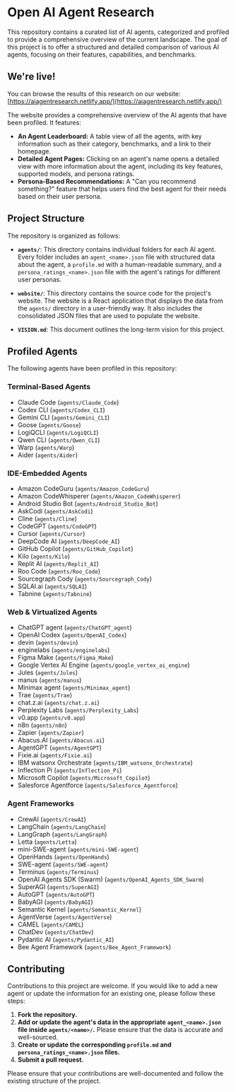 # Open AI Agent Research

This repository contains a curated list of AI agents, categorized and profiled to provide a comprehensive overview of the current landscape. The goal of this project is to offer a structured and detailed comparison of various AI agents, focusing on their features, capabilities, and benchmarks.

## We're live!

You can browse the results of this research on our website: [https://aiagentresearch.netlify.app/](https://aiagentresearch.netlify.app/)

The website provides a comprehensive overview of the AI agents that have been profiled. It features:

*   **An Agent Leaderboard:** A table view of all the agents, with key information such as their category, benchmarks, and a link to their homepage.
*   **Detailed Agent Pages:** Clicking on an agent's name opens a detailed view with more information about the agent, including its key features, supported models, and persona ratings.
*   **Persona-Based Recommendations:** A "Can you recommend something?" feature that helps users find the best agent for their needs based on their user persona.

## Project Structure

The repository is organized as follows:

- **`agents/`**: This directory contains individual folders for each AI agent. Every folder includes an `agent_<name>.json` file with structured data about the agent, a `profile.md` with a human-readable summary, and a `persona_ratings_<name>.json` file with the agent's ratings for different user personas.

- **`website/`**: This directory contains the source code for the project's website. The website is a React application that displays the data from the `agents/` directory in a user-friendly way. It also includes the consolidated JSON files that are used to populate the website.

- **`VISION.md`**: This document outlines the long-term vision for this project.

## Profiled Agents

The following agents have been profiled in this repository:

### Terminal-Based Agents
- Claude Code (`agents/Claude_Code`)
- Codex CLI (`agents/Codex_CLI`)
- Gemini CLI (`agents/Gemini_CLI`)
- Goose (`agents/Goose`)
- LogiQCLI (`agents/LogiQCLI`)
- Qwen CLI (`agents/Qwen_CLI`)
- Warp (`agents/Warp`)
- Aider (`agents/Aider`)

### IDE-Embedded Agents
- Amazon CodeGuru (`agents/Amazon_CodeGuru`)
- Amazon CodeWhisperer (`agents/Amazon_CodeWhisperer`)
- Android Studio Bot (`agents/Android_Studio_Bot`)
- AskCodi (`agents/AskCodi`)
- Cline (`agents/Cline`)
- CodeGPT (`agents/CodeGPT`)
- Cursor (`agents/Cursor`)
- DeepCode AI (`agents/DeepCode_AI`)
- GitHub Copilot (`agents/GitHub_Copilot`)
- Kilo (`agents/Kilo`)
- Replit AI (`agents/Replit_AI`)
- Roo Code (`agents/Roo_Code`)
- Sourcegraph Cody (`agents/Sourcegraph_Cody`)
- SQLAI.ai (`agents/SQLAI`)
- Tabnine (`agents/Tabnine`)

### Web & Virtualized Agents
- ChatGPT agent (`agents/ChatGPT_agent`)
- OpenAI Codex (`agents/OpenAI_Codex`)
- devin (`agents/devin`)
- enginelabs (`agents/enginelabs`)
- Figma Make (`agents/Figma_Make`)
- Google Vertex AI Engine (`agents/google_vertex_ai_engine`)
- Jules (`agents/Jules`)
- manus (`agents/manus`)
- Minimax agent (`agents/Minimax_agent`)
- Trae (`agents/Trae`)
- chat.z.ai (`agents/chat.z.ai`)
- Perplexity Labs (`agents/Perplexity_Labs`)
- v0.app (`agents/v0.app`)
- n8n (`agents/n8n`)
- Zapier (`agents/Zapier`)
- Abacus.AI (`agents/Abacus.ai`)
- AgentGPT (`agents/AgentGPT`)
- Fixie.ai (`agents/Fixie.ai`)
- IBM watsonx Orchestrate (`agents/IBM_watsonx_Orchestrate`)
- Inflection Pi (`agents/Inflection_Pi`)
- Microsoft Copilot (`agents/Microsoft_Copilot`)
- Salesforce Agentforce (`agents/Salesforce_Agentforce`)

### Agent Frameworks
- CrewAI (`agents/CrewAI`)
- LangChain (`agents/LangChain`)
- LangGraph (`agents/LangGraph`)
- Letta (`agents/Letta`)
- mini-SWE-agent (`agents/mini-SWE-agent`)
- OpenHands (`agents/OpenHands`)
- SWE-agent (`agents/SWE-agent`)
- Terminus (`agents/Terminus`)
- OpenAI Agents SDK (Swarm) (`agents/OpenAI_Agents_SDK_Swarm`)
- SuperAGI (`agents/SuperAGI`)
- AutoGPT (`agents/AutoGPT`)
- BabyAGI (`agents/BabyAGI`)
- Semantic Kernel (`agents/Semantic_Kernel`)
- AgentVerse (`agents/AgentVerse`)
- CAMEL (`agents/CAMEL`)
- ChatDev (`agents/ChatDev`)
- Pydantic AI (`agents/Pydantic_AI`)
- Bee Agent Framework (`agents/Bee_Agent_Framework`)

## Contributing

Contributions to this project are welcome. If you would like to add a new agent or update the information for an existing one, please follow these steps:

1.  **Fork the repository.**
2.  **Add or update the agent's data in the appropriate `agent_<name>.json` file inside `agents/<name>/`.** Please ensure that the data is accurate and well-sourced.
3.  **Create or update the corresponding `profile.md` and `persona_ratings_<name>.json` files.**
4.  **Submit a pull request.**

Please ensure that your contributions are well-documented and follow the existing structure of the project.
